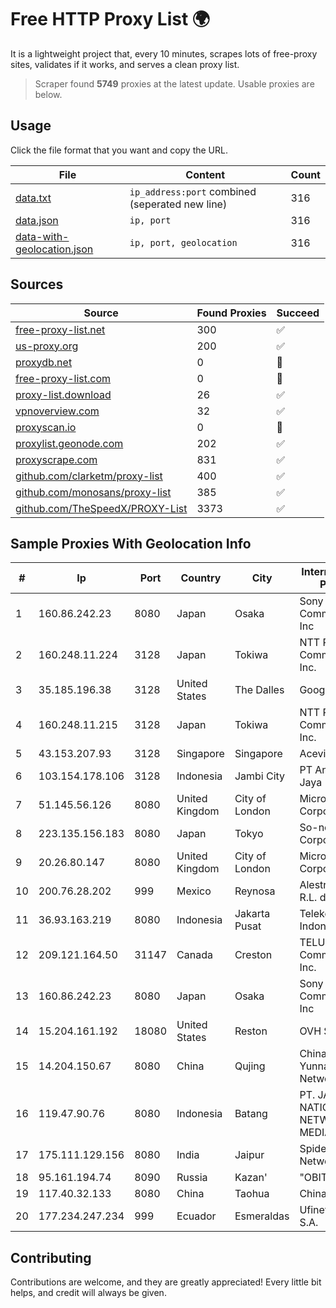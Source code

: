 
# Free HTTP Proxy List 🌍

It is a lightweight project that, every 10 minutes, scrapes lots of free-proxy sites, validates if it works, and serves a clean proxy list.


> Scraper found **5749** proxies at the latest update. Usable proxies are below.

## Usage

Click the file format that you want and copy the URL.


|File|Content|Count|
|----|-------|-----|
|[data.txt](https://raw.githubusercontent.com/themiralay/Proxy-List-World/master/data.txt)|`ip_address:port` combined (seperated new line)|316|
|[data.json](https://raw.githubusercontent.com/themiralay/Proxy-List-World/master/data.json)|`ip, port`|316|
|[data-with-geolocation.json](https://raw.githubusercontent.com/themiralay/Proxy-List-World/master/data-with-geolocation.json)|`ip, port, geolocation`|316|

## Sources

|Source|Found Proxies|Succeed|
|------|-------------|-------|
|[free-proxy-list.net](https://free-proxy-list.net)|300|✅|
|[us-proxy.org](https://www.us-proxy.org)|200|✅|
|[proxydb.net](http://proxydb.net)|0|🚫|
|[free-proxy-list.com](https://free-proxy-list.com/?page=&port=&type%5B%5D=http&type%5B%5D=https&up_time=0&search=Search)|0|🚫|
|[proxy-list.download](https://www.proxy-list.download/HTTP)|26|✅|
|[vpnoverview.com](https://vpnoverview.com/privacy/anonymous-browsing/free-proxy-servers)|32|✅|
|[proxyscan.io](https://www.proxyscan.io)|0|🚫|
|[proxylist.geonode.com](https://proxylist.geonode.com/api/proxy-list?limit=300&page=1&sort_by=lastChecked&sort_type=desc&protocols=http,https)|202|✅|
|[proxyscrape.com](https://api.proxyscrape.com/v2/?request=displayproxies&protocol=http&timeout=10000&country=all&ssl=all&anonymity=all)|831|✅|
|[github.com/clarketm/proxy-list](https://raw.githubusercontent.com/clarketm/proxy-list/master/proxy-list-raw.txt)|400|✅|
|[github.com/monosans/proxy-list](https://raw.githubusercontent.com/monosans/proxy-list/main/proxies/http.txt)|385|✅|
|[github.com/TheSpeedX/PROXY-List](https://raw.githubusercontent.com/TheSpeedX/PROXY-List/master/http.txt)|3373|✅|


## Sample Proxies With Geolocation Info

|#|Ip|Port|Country|City|Internet Service Provider|
|-|--|----|-------|----|-------------------------|
|1|160.86.242.23|8080|Japan|Osaka|Sony Network Communications Inc|
|2|160.248.11.224|3128|Japan|Tokiwa|NTT PC Communications, Inc.|
|3|35.185.196.38|3128|United States|The Dalles|Google LLC|
|4|160.248.11.215|3128|Japan|Tokiwa|NTT PC Communications, Inc.|
|5|43.153.207.93|3128|Singapore|Singapore|Aceville Pte.ltd|
|6|103.154.178.106|3128|Indonesia|Jambi City|PT Aneka Teguh Jaya|
|7|51.145.56.126|8080|United Kingdom|City of London|Microsoft Corporation|
|8|223.135.156.183|8080|Japan|Tokyo|So-net Corporation|
|9|20.26.80.147|8080|United Kingdom|City of London|Microsoft Corporation|
|10|200.76.28.202|999|Mexico|Reynosa|Alestra, S. de R.L. de C.V.|
|11|36.93.163.219|8080|Indonesia|Jakarta Pusat|Telekomunikasi Indonesia|
|12|209.121.164.50|31147|Canada|Creston|TELUS Communications Inc.|
|13|160.86.242.23|8080|Japan|Osaka|Sony Network Communications Inc|
|14|15.204.161.192|18080|United States|Reston|OVH SAS|
|15|14.204.150.67|8080|China|Qujing|China Unicom Yunnan Province Network|
|16|119.47.90.76|8080|Indonesia|Batang|PT. JAWA POS NATIONAL NETWORK MEDIALINK|
|17|175.111.129.156|8080|India|Jaipur|Spiderlink Networks Pvt Ltd|
|18|95.161.194.74|8090|Russia|Kazan'|"OBIT" Ltd.|
|19|117.40.32.133|8080|China|Taohua|Chinanet|
|20|177.234.247.234|999|Ecuador|Esmeraldas|Ufinet Panama S.A.|



## Contributing

Contributions are welcome, and they are greatly appreciated! Every
little bit helps, and credit will always be given.

